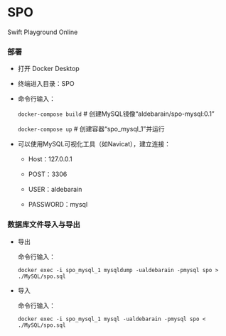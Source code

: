 # SPO

 Swift Playground Online



### 部署

- 打开 Docker Desktop

- 终端进入目录：SPO

- 命令行输入：

  `docker-compose build`   # 创建MySQL镜像“aldebarain/spo-mysql:0.1”

  `docker-compose up`  # 创建容器“spo_mysql_1”并运行

- 可以使用MySQL可视化工具（如Navicat），建立连接：

  - Host：127.0.0.1

  - POST：3306
  - USER：aldebarain
  - PASSWORD：mysql



### 数据库文件导入与导出

- 导出

  命令行输入：

  `docker exec -i spo_mysql_1 mysqldump -ualdebarain -pmysql spo > ./MySQL/spo.sql`

- 导入

  命令行输入：

  `docker exec -i spo_mysql_1 mysql -ualdebarain -pmysql spo < ./MySQL/spo.sql`

